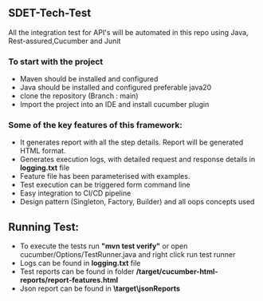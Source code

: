 ## SDET-Tech-Test
All the integration test for API's will be automated in this repo using Java, Rest-assured,Cucumber and Junit

### To start with the project
* Maven should be installed and configured
* Java should be installed and configured preferable java20
* clone the repository (Branch : main)
* Import the project into an IDE and install cucumber plugin


### Some of the key features of this framework:
* It generates report with all the step details. Report will be generated HTML format.
* Generates execution logs, with detailed request and response details in **logging.txt** file
* Feature file has been parameterised with examples.
* Test execution can be triggered form command line
* Easy integration to CI/CD pipeline
* Design pattern (Singleton, Factory, Builder) and all oops concepts used

## Running Test:
* To execute the tests run **"mvn test verify"** or open cucumber/Options/TestRunner.java and right click run test runner
* Logs can be found in **logging.txt** file
* Test reports can be found in folder **/target/cucumber-html-reports/report-features.html**
* Json report can be found in **\target\jsonReports**

